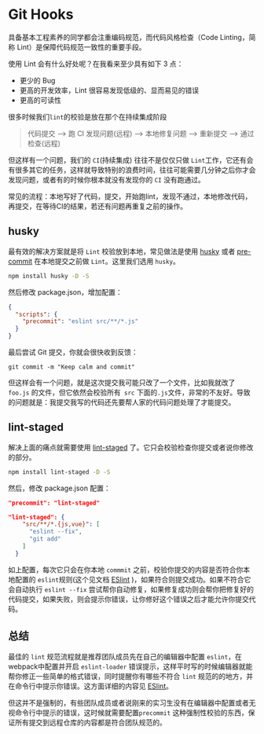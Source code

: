 # Git Hooks

具备基本工程素养的同学都会注重编码规范，而代码风格检查（Code Linting，简称 Lint）是保障代码规范一致性的重要手段。

使用 Lint 会有什么好处呢？在我看来至少具有如下 3 点：

- 更少的 Bug
- 更高的开发效率，Lint 很容易发现低级的、显而易见的错误
- 更高的可读性

很多时候我们`lint`的校验是放在那个在持续集成阶段

> 代码提交 --> 跑 CI 发现问题(远程) --> 本地修复问题 --> 重新提交 --> 通过检查(远程)

但这样有一个问题，我们的 `CI`(持续集成) 往往不是仅仅只做 `Lint`工作，它还有会有很多其它的任务，这样就导致特别的浪费时间，往往可能需要几分钟之后你才会发现问题，或者有的时候你根本就没有发现你的 `CI` 没有跑通过。

常见的流程：本地写好了代码，提交，开始跑lint，发现不通过，本地修改代码，再提交，在等待CI的结果，若还有问题再重复之前的操作。

## husky
最有效的解决方案就是将 `Lint` 校验放到本地，常见做法是使用 [husky](https://github.com/typicode/husky) 或者 [pre-commit](https://github.com/observing/pre-commit) 在本地提交之前做 `Lint`。这里我们选用 `husky`。

```bash
npm install husky -D -S
```

然后修改 package.json，增加配置：

```json
{
  "scripts": {
    "precommit": "eslint src/**/*.js"
  }
}
```

最后尝试 Git 提交，你就会很快收到反馈：

```
git commit -m "Keep calm and commit"
```

但这样会有一个问题，就是这次提交我可能只改了一个文件，比如我就改了 `foo.js` 的文件，但它依然会校验所有` src` 下面的`.js`文件，非常的不友好。导致的问题就是：我提交我写的代码还先要帮人家的代码问题处理了才能提交。


## lint-staged

解决上面的痛点就需要使用 [lint-staged](https://github.com/okonet/lint-staged) 了。它只会校验检查你提交或者说你修改的部分。

```bash
npm install lint-staged -D -S
```

然后，修改 package.json 配置：

```json
"precommit": "lint-staged"

"lint-staged": {
    "src/**/*.{js,vue}": [
      "eslint --fix",
      "git add"
    ]
  }
```

如上配置，每次它只会在你本地 `commmit` 之前，校验你提交的内容是否符合你本地配置的 `eslint`规则(这个见文档 [ESlint](eslint.md) )，如果符合则提交成功。如果不符合它会自动执行 `eslint --fix` 尝试帮你自动修复，如果修复成功则会帮你把修复好的代码提交，如果失败，则会提示你错误，让你修好这个错误之后才能允许你提交代码。

## 总结
最佳的 `lint` 规范流程就是推荐团队成员先在自己的编辑器中配置 `eslint`，在 webpack中配置并开启 `eslint-loader` 错误提示，这样平时写的时候编辑器就能帮你修正一些简单的格式错误，同时提醒你有哪些不符合 `lint` 规范的的地方，并在命令行中提示你错误。这方面详细的内容见 [ESlint](eslint.md)。

但这并不是强制的，有些团队成员或者说刚来的实习生没有在编辑器中配置或者无视命令行中提示的错误，这时候就需要配置`precommit` 这种强制性校验的东西，保证所有提交到远程仓库的内容都是符合团队规范的。

